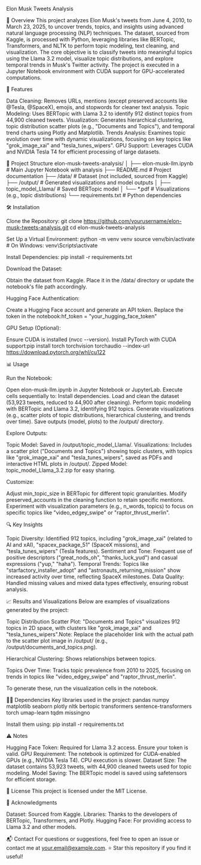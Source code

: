 Elon Musk Tweets Analysis
  
📖 Overview
This project analyzes Elon Musk's tweets from June 4, 2010, to March 23, 2025, to uncover trends, topics, and insights using advanced natural language processing (NLP) techniques. The dataset, sourced from Kaggle, is processed with Python, leveraging libraries like BERTopic, Transformers, and NLTK to perform topic modeling, text cleaning, and visualization.
The core objective is to classify tweets into meaningful topics using the Llama 3.2 model, visualize topic distributions, and explore temporal trends in Musk's Twitter activity. The project is executed in a Jupyter Notebook environment with CUDA support for GPU-accelerated computations.

🚀 Features

Data Cleaning: Removes URLs, mentions (except preserved accounts like @Tesla, @SpaceX), emojis, and stopwords for cleaner text analysis.
Topic Modeling: Uses BERTopic with Llama 3.2 to identify 912 distinct topics from 44,900 cleaned tweets.
Visualization: Generates hierarchical clustering, topic distribution scatter plots (e.g., "Documents and Topics"), and temporal trend charts using Plotly and Matplotlib.
Trends Analysis: Examines topic evolution over time with dynamic visualizations, focusing on key topics like "grok_image_xai" and "tesla_tunes_wipers".
GPU Support: Leverages CUDA and NVIDIA Tesla T4 for efficient processing of large datasets.


📂 Project Structure
elon-musk-tweets-analysis/
│
├── elon-musk-llm.ipynb        # Main Jupyter Notebook with analysis
├── README.md                  # Project documentation
├── /data/                     # Dataset (not included, sourced from Kaggle)
├── /output/                   # Generated visualizations and model outputs
│   ├── topic_model_Llama/     # Saved BERTopic model
│   └── *.pdf                  # Visualizations (e.g., topic distributions)
└── requirements.txt           # Python dependencies


🛠️ Installation

Clone the Repository:
git clone https://github.com/yourusername/elon-musk-tweets-analysis.git
cd elon-musk-tweets-analysis


Set Up a Virtual Environment:
python -m venv venv
source venv/bin/activate  # On Windows: venv\Scripts\activate


Install Dependencies:
pip install -r requirements.txt


Download the Dataset:

Obtain the dataset from Kaggle.
Place it in the /data/ directory or update the notebook's file path accordingly.


Hugging Face Authentication:

Create a Hugging Face account and generate an API token.
Replace the token in the notebook:hf_token = "your_hugging_face_token"




GPU Setup (Optional):

Ensure CUDA is installed (nvcc --version).
Install PyTorch with CUDA support:pip install torch torchvision torchaudio --index-url https://download.pytorch.org/whl/cu122






📊 Usage

Run the Notebook:

Open elon-musk-llm.ipynb in Jupyter Notebook or JupyterLab.
Execute cells sequentially to:
Install dependencies.
Load and clean the dataset (53,923 tweets, reduced to 44,900 after cleaning).
Perform topic modeling with BERTopic and Llama 3.2, identifying 912 topics.
Generate visualizations (e.g., scatter plots of topic distributions, hierarchical clustering, and trends over time).
Save outputs (model, plots) to the /output/ directory.




Explore Outputs:

Topic Model: Saved in /output/topic_model_Llama/.
Visualizations: Includes a scatter plot ("Documents and Topics") showing topic clusters, with topics like "grok_image_xai" and "tesla_tunes_wipers", saved as PDFs and interactive HTML plots in /output/.
Zipped Model: topic_model_Llama_3.2.zip for easy sharing.


Customize:

Adjust min_topic_size in BERTopic for different topic granularities.
Modify preserved_accounts in the cleaning function to retain specific mentions.
Experiment with visualization parameters (e.g., n_words, topics) to focus on specific topics like "video_edgey_swipe" or "raptor_thrust_merlin".




🔍 Key Insights

Topic Diversity: Identified 912 topics, including "grok_image_xai" (related to AI and xAI), "spacex_package_51" (SpaceX missions), and "tesla_tunes_wipers" (Tesla features).
Sentiment and Tone: Frequent use of positive descriptors ("great_nods_oh", "thanks_luck_yud") and casual expressions ("yup," "haha").
Temporal Trends: Topics like "starfactory_installer_adopt" and "astronauts_returning_mission" show increased activity over time, reflecting SpaceX milestones.
Data Quality: Handled missing values and mixed data types effectively, ensuring robust analysis.


📈 Results and Visualizations
Below are examples of visualizations generated by the project:

Topic Distribution Scatter Plot: "Documents and Topics" visualizes 912 topics in 2D space, with clusters like "grok_image_xai" and "tesla_tunes_wipers".Note: Replace the placeholder link with the actual path to the scatter plot image in /output/ (e.g., /output/documents_and_topics.png).

Hierarchical Clustering: Shows relationships between topics.

Topics Over Time: Tracks topic prevalence from 2010 to 2025, focusing on trends in topics like "video_edgey_swipe" and "raptor_thrust_merlin".


To generate these, run the visualization cells in the notebook.

🧑‍💻 Dependencies
Key libraries used in the project:
pandas
numpy
matplotlib
seaborn
plotly
nltk
bertopic
transformers
sentence-transformers
torch
umap-learn
tqdm
missingno

Install them using:
pip install -r requirements.txt


⚠️ Notes

Hugging Face Token: Required for Llama 3.2 access. Ensure your token is valid.
GPU Requirement: The notebook is optimized for CUDA-enabled GPUs (e.g., NVIDIA Tesla T4). CPU execution is slower.
Dataset Size: The dataset contains 53,923 tweets, with 44,900 cleaned tweets used for topic modeling.
Model Saving: The BERTopic model is saved using safetensors for efficient storage.


📜 License
This project is licensed under the MIT License.

🙌 Acknowledgments

Dataset: Sourced from Kaggle.
Libraries: Thanks to the developers of BERTopic, Transformers, and Plotly.
Hugging Face: For providing access to Llama 3.2 and other models.


📬 Contact
For questions or suggestions, feel free to open an issue or contact me at your.email@example.com.
⭐ Star this repository if you find it useful!
